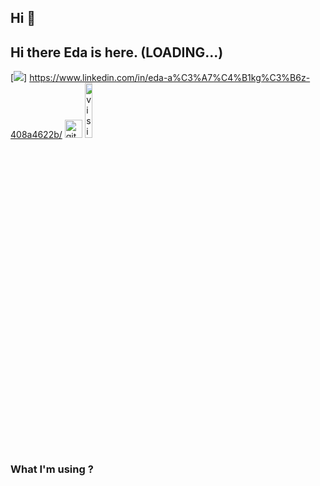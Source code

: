 ## Hi :wave:

## Hi there Eda is here. (LOADING...)

[![](https://img.shields.io/badge/linkedin-%230077B5.svg?&style=for-the-badge&logo=linkedin&logoColor=white)]
https://www.linkedin.com/in/eda-a%C3%A7%C4%B1kg%C3%B6z-408a4622b/
<a href=" https://eda-clarusway.github.io/eda-ackgoz.github.io/" target="_blank"> <img src="https://user-images.githubusercontent.com/94930605/160260064-ff3aa908-cbfd-4350-ab28-a26a0b7a1819.png" alt="github_pages" height="28.5"/></a> <img src="https://komarev.com/ghpvc/?username=isim" alt="visitor counter" width="15%"/>
<!-- <p align="left">  </p> -->

### What I'm using ? 
